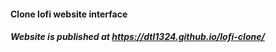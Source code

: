 #### Clone lofi website interface
#####  Website is published at https://dtl1324.github.io/lofi-clone/
